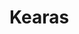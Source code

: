 <!--
 * @Descripttion: 
 * @version: 
 * @Author: Yueyang
 * @email: 1700695611@qq.com
 * @Date: 2021-05-10 19:44:02
 * @LastEditors: Yueyang
 * @LastEditTime: 2021-05-10 19:46:25
-->
# Kearas

